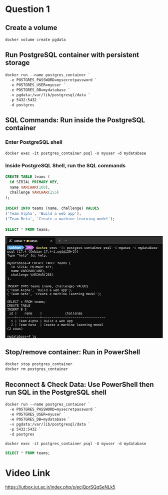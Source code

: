 # Question 1

## Create a volume
```docker
docker volume create pgdata
```
## Run PostgreSQL container with persistent storage
```docker
docker run --name postgres_container `
  -e POSTGRES_PASSWORD=mysecretpassword `
  -e POSTGRES_USER=myuser `
  -e POSTGRES_DB=mydatabase `
  -v pgdata:/var/lib/postgresql/data `
  -p 5432:5432 `
  -d postgres
```
## SQL Commands: Run inside the PostgreSQL container
### Enter PostgreSQL shell 
```docker
docker exec -it postgres_container psql -U myuser -d mydatabase
```
### Inside PostgreSQL Shell, run the SQL commands
```sql
CREATE TABLE teams (
  id SERIAL PRIMARY KEY,
  name VARCHAR(100),
  challenge VARCHAR(255)
);

INSERT INTO teams (name, challenge) VALUES
('Team Alpha', 'Build a web app'),
('Team Beta', 'Create a machine learning model');

SELECT * FROM teams;

```
![](images/q1.png)

## Stop/remove container: Run in PowerShell
```docker
docker stop postgres_container
docker rm postgres_container
```
## Reconnect & Check Data: Use PowerShell then run SQL in the PostgreSQL shell

```docker
docker run --name postgres_container `
  -e POSTGRES_PASSWORD=mysecretpassword `
  -e POSTGRES_USER=myuser `
  -e POSTGRES_DB=mydatabase `
  -v pgdata:/var/lib/postgresql/data `
  -p 5432:5432 `
  -d postgres
```

```docker
docker exec -it postgres_container psql -U myuser -d mydatabase
```
```sql
SELECT * FROM teams;
```


# Video Link
https://iutbox.iut.ac.ir/index.php/s/ecjQprSQqSeNLk5

